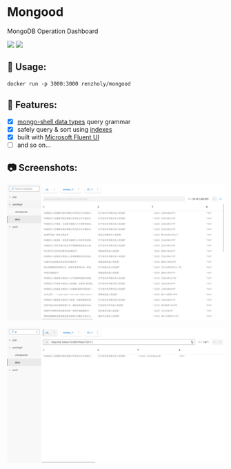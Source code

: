 # Mongood

MongoDB Operation Dashboard

[![](https://images.microbadger.com/badges/image/renzholy/mongood.svg)](https://microbadger.com/images/renzholy/mongood)
[![](https://images.microbadger.com/badges/version/renzholy/mongood.svg)](https://microbadger.com/images/renzholy/mongood)

## 🔧 Usage:

```shell
docker run -p 3000:3000 renzholy/mongood
```

## 🔮 Features:

- [x] [mongo-shell data types](https://docs.mongodb.com/manual/core/shell-types/) query grammar
- [x] safely query & sort using [indexes](https://docs.mongodb.com/manual/tutorial/sort-results-with-indexes/)
- [x] built with [Microsoft Fluent UI](https://developer.microsoft.com/en-us/fluentui)
- [ ] and so on...

## 📷 Screenshots:

![](/screenshots/documents0.png)

![](/screenshots/documents1.png)
